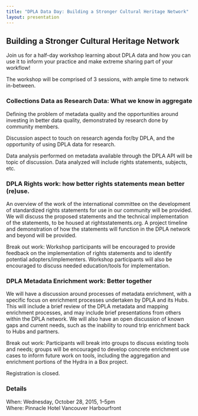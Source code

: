 ```yaml
---
title: "DPLA Data Day: Building a Stronger Cultural Heritage Network"
layout: presentation
---
```


## Building a Stronger Cultural Heritage Network

Join us for a half-day workshop learning about DPLA data and how you can use it to inform your practice and make extreme sharing part of your workflow!

The workshop will be comprised of 3 sessions, with ample time to network in-between.

### Collections Data as Research Data: What we know in aggregate

Defining the problem of metadata quality and the opportunities around investing in better data quality, demonstrated by research done by community members.

Discussion aspect to touch on research agenda for/by DPLA, and the opportunity of using DPLA data for research.

Data analysis performed on metadata available through the DPLA API will be topic of discussion. Data analyzed will include rights statements, subjects, etc.

###  DPLA Rights work: how better rights statements mean better (re)use.

An overview of the work of the international committee on the development of standardized rights statements for use in our community will be provided. We will discuss the proposed statements and the technical implementation of the statements, to be housed at rightsstatements.org. A project timeline and demonstration of how the statements will function in the DPLA network and beyond will be provided.

Break out work: Workshop participants will be encouraged to provide feedback on the implementation of rights statements and to identify potential adopters/implementers. Workshop participants will also be encouraged to discuss needed education/tools for implementation.

### DPLA Metadata Enrichment work: Better together

We will have a discussion around processes of metadata enrichment, with a specific focus on enrichment processes undertaken by DPLA and its Hubs. This will include a brief review of the DPLA metadata and mapping enrichment processes, and may include brief presentations from others within the DPLA network. We will also have an open discussion of known gaps and current needs, such as the inability to round trip enrichment back to Hubs and partners.

Break out work: Participants will break into groups to discuss existing tools and needs; groups will be encouraged to develop concrete enrichment use cases to inform future work on tools, including the aggregation and enrichment portions of the Hydra in a Box project.

Registration is closed.

### Details

When: Wednesday, October 28, 2015, 1–5pm  
Where: Pinnacle Hotel Vancouver Harbourfront